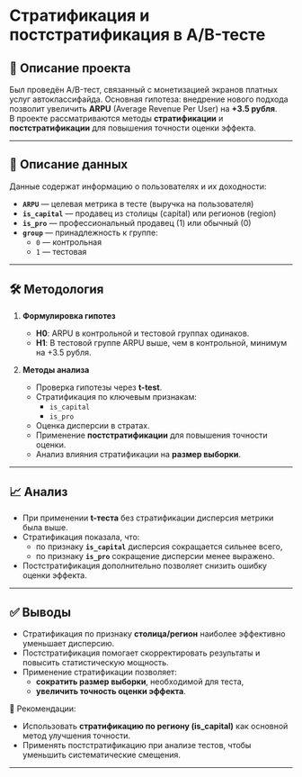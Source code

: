 # Стратификация и постстратификация в A/B-тесте

## 📌 Описание проекта
Был проведён A/B-тест, связанный с монетизацией экранов платных услуг автоклассифайда. Основная гипотеза: внедрение нового подхода позволит увеличить **ARPU** (Average Revenue Per User) на **+3.5 рубля**.  
В проекте рассматриваются методы **стратификации** и **постстратификации** для повышения точности оценки эффекта.  

---

## 📂 Описание данных
Данные содержат информацию о пользователях и их доходности:  

- **`ARPU`** — целевая метрика в тесте (выручка на пользователя)  
- **`is_capital`** — продавец из столицы (capital) или регионов (region)  
- **`is_pro`** — профессиональный продавец (1) или обычный (0)  
- **`group`** — принадлежность к группе:  
  - `0` — контрольная  
  - `1` — тестовая  

---

## 🛠 Методология
1. **Формулировка гипотез**  
   - **H0**: ARPU в контрольной и тестовой группах одинаков.  
   - **H1**: В тестовой группе ARPU выше, чем в контрольной, минимум на +3.5 рубля.  

2. **Методы анализа**  
   - Проверка гипотезы через **t-test**.  
   - Стратификация по ключевым признакам:  
     - `is_capital`  
     - `is_pro`  
   - Оценка дисперсии в стратах.  
   - Применение **постстратификации** для повышения точности оценки.  
   - Анализ влияния стратификации на **размер выборки**.  

---

## 📈 Анализ
- При применении **t-теста** без стратификации дисперсия метрики была выше.  
- Стратификация показала, что:  
  - по признаку **`is_capital`** дисперсия сокращается сильнее всего,  
  - по признаку **`is_pro`** сокращение дисперсии менее выражено.  
- Постстратификация дополнительно позволяет снизить ошибку оценки эффекта.  

---

## ✅ Выводы
- Стратификация по признаку **столица/регион** наиболее эффективно уменьшает дисперсию.  
- Постстратификация помогает скорректировать результаты и повысить статистическую мощность.  
- Применение стратификации позволяет:  
  - **сократить размер выборки**, необходимой для теста,  
  - **увеличить точность оценки эффекта**.  

📌 Рекомендации:  
- Использовать **стратификацию по региону (is_capital)** как основной метод улучшения точности.  
- Применять постстратификацию при анализе тестов, чтобы уменьшить систематические смещения.  

---
